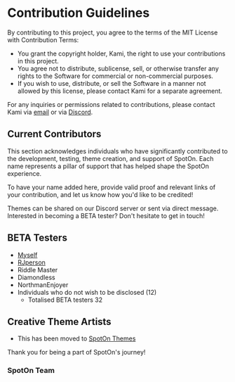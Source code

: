 # Contribution Guidelines

By contributing to this project, you agree to the terms of the MIT License with Contribution Terms:

- You grant the copyright holder, Kami, the right to use your contributions in this project.
- You agree not to distribute, sublicense, sell, or otherwise transfer any rights to the Software for commercial or non-commercial purposes.
- If you wish to use, distribute, or sell the Software in a manner not allowed by this license, please contact Kami for a separate agreement.

For any inquiries or permissions related to contributions, please contact Kami via [email](kamibusinessinquirers@gmail.com) or via [Discord](https://discord.com/users/325178652033679362).

## Current Contributors

This section acknowledges individuals who have significantly contributed to the development, testing, theme creation, and support of SpotOn. Each name represents a pillar of support that has helped shape the SpotOn experience.

To have your name added here, provide valid proof and relevant links of your contribution, and let us know how you'd like to be credited!

Themes can be shared on our Discord server or sent via direct message. Interested in becoming a BETA tester? Don't hesitate to get in touch!

## BETA Testers

- [Myself](https://github.com/SenpaiHunters)
- [RJperson](https://github.com/RJperson)
- Riddle Master
- Diamondless
- NorthmanEnjoyer
- Individuals who do not wish to be disclosed (12)
  - Totalised BETA testers 32

## Creative Theme Artists

- This has been moved to [SpotOn Themes](https://github.com/SenpaiHunters/SpotOnThemes)

Thank you for being a part of SpotOn's journey!

### SpotOn Team

